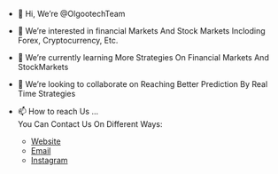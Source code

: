 - 👋 Hi, We’re @OlgootechTeam
- 👀 We’re interested in financial Markets And Stock Markets Incloding Forex, Cryptocurrency, Etc.
- 🌱 We’re currently learning More Strategies On Financial Markets And StockMarkets
- 💞️ We’re looking to collaborate on Reaching Better Prediction By Real Time Strategies
- 📫 How to reach Us ...<br/>
     You Can Contact Us On Different Ways: <br/>
     <ul>
      <li> <a href = "https://www.Olgootech.com" > Website </a> </li>
      <li> <a href = "Olgootech@gmail.com" > Email </a> </li>
      <li> <a href = "https://www.instagram.com/Olgootech" > Instagram </a> </li>
  
     </ul>
<!---
OlgootechTeam/OlgootechTeam is a ✨ special ✨ repository because its `README.md` (this file) appears on your GitHub profile.
You can click the Preview link to take a look at your changes.
--->
